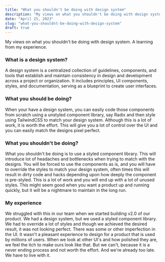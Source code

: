 ```yaml
---
title: "What you shouldn't be doing with design system"
description: "My views on what you shouldn't be doing with design system. A learning from my experience."
date: "April 25, 2023"
slug: "what-you-shouldnt-be-doing-with-design-system"
draft: true
---
```


My views on what you shouldn't be doing with design system. A learning from my experience.

### What is a design system?

A design system is a centralized collection of guidelines, components, and tools that establish and maintain consistency in design and development across a project or organization. It includes principles, UI components, styles, and documentation, serving as a blueprint to create user interfaces.

### What you should be doing?

When your have a design system, you can easily code those components from scratch using a unstyled component library, say Radix and then style using TailwindCSS to match your design system. Although this is a lot of work, it is worth the effort. This will give you a lot of control over the UI and you can easily match the designs pixel perfect.

### What you shouldn't be doing?

What you shouldn't be doing is to use a styled component library. This will introduce lot of headaches and bottlenecks when trying to match with the designs. You will be forced to use the components as is, and you will have to override the styles to match your design system, often times this will result in dirty code and hacks depending upon how deeply the component is pre-styled. This is a lot of work and you will end up with a lot of unused styles. This might seem good when you want a product up and running quickly, but it will be a nightmare to maintain in the long run.

### My experience

We struggled with this in our team when we started building v2.0 of our product. We had a design system, but we used a styled component library. We had to override a lot of styles and though we achieved the desired result, it was not looking perfect. There was some or other imperfection in the UI. It wasn't a pleasant experience to design for a product that is used by millions of users. When we look at other UI's and how polished they are, we feel the itch to make ours look like that. But we can't, because it is a never ending process and not worth the effort. And we're already too late. We have to live with it.
